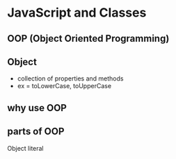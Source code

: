 # JavaScript and Classes

## OOP (Object Oriented Programming)

## Object
- collection of properties and methods
- ex = toLowerCase, toUpperCase

## why use OOP

## parts of OOP
Object literal